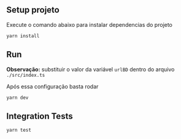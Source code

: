 

## Setup projeto

Execute o comando abaixo para instalar dependencias do projeto



``` yarn install ```

## Run

**Observação:** substituir o valor da variável `urlBD` dentro do arquivo `./src/index.ts`

Após essa configuração basta rodar

``` yarn dev ```

## Integration Tests

``` yarn test ```
